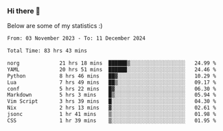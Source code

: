 ### Hi there 👋
Below are some of my statistics :)

<!--START_SECTION:waka-->

```txt
From: 03 November 2023 - To: 11 December 2024

Total Time: 83 hrs 43 mins

norg             21 hrs 18 mins  ██████▒░░░░░░░░░░░░░░░░░░   24.99 %
YAML             20 hrs 51 mins  ██████░░░░░░░░░░░░░░░░░░░   24.46 %
Python           8 hrs 46 mins   ██▓░░░░░░░░░░░░░░░░░░░░░░   10.29 %
Lua              7 hrs 49 mins   ██▒░░░░░░░░░░░░░░░░░░░░░░   09.17 %
conf             5 hrs 22 mins   █▓░░░░░░░░░░░░░░░░░░░░░░░   06.30 %
Markdown         5 hrs 3 mins    █▒░░░░░░░░░░░░░░░░░░░░░░░   05.94 %
Vim Script       3 hrs 39 mins   █░░░░░░░░░░░░░░░░░░░░░░░░   04.30 %
Nix              2 hrs 13 mins   ▓░░░░░░░░░░░░░░░░░░░░░░░░   02.61 %
jsonc            1 hr 41 mins    ▒░░░░░░░░░░░░░░░░░░░░░░░░   01.98 %
CSS              1 hr 39 mins    ▒░░░░░░░░░░░░░░░░░░░░░░░░   01.95 %
```

<!--END_SECTION:waka-->

<!--
**KlapenHz/KlapenHz** is a ✨ _special_ ✨ repository because its `README.md` (this file) appears on your GitHub profile.

Here are some ideas to get you started:

- 🔭 I’m currently working on ...
- 🌱 I’m currently learning ...
- 👯 I’m looking to collaborate on ...
- 🤔 I’m looking for help with ...
- 💬 Ask me about ...
- 📫 How to reach me: ...
- 😄 Pronouns: ...
- ⚡ Fun fact: ...
-->
